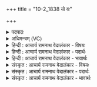 +++
title = "10-2_1838 यो वः"

+++
<details><summary>पदपाठः</summary>

यः। वः꣣। शिव꣡त꣢मः। र꣡सः꣢꣯। त꣡स्य꣢꣯। भा꣣जयत। इह꣡। नः꣣। उशतीः꣢। इ꣣व। मात꣡रः꣢। १८३८।
</details>

<details><summary>अधिमन्त्रम् (VC)</summary>

- आपः
- त्रिशिरास्त्वाष्ट्रः सिन्धुद्वीप आम्बरीषो वा
- गायत्री
- षड्जः
</details>

<details><summary>हिन्दी : आचार्य रामनाथ वेदालंकार - विषयः</summary>

अगले मन्त्र में ब्रह्मानन्द की धाराओं के रस की प्रार्थना है।
</details>

<details><summary>हिन्दी : आचार्य रामनाथ वेदालंकार - पदार्थः</summary>

पदार्थान्वय -  हे ब्रह्मानन्द की धाराओ ! (यः) जो (वः) तुम्हारा (शिवतमः) अतिशय शान्तिदायक (रसः) रस है, (तस्य) उसका (इह) इस जीवन में (नः) हमें (भाजयत) भागी बनाओ, पान कराओ, (उशतीः) सन्तान से प्रेम करती हुई (मातरः इव) माताएँ जैसे अपने स्तनों का दूध अपनी सन्तान को पिलाती हैं ॥२॥ यहाँ उपमालङ्कार है ॥२॥
</details>

<details><summary>हिन्दी : आचार्य रामनाथ वेदालंकार - भावार्थः</summary>

भावार्थ -  माता के स्तन के दूध में जो माधुर्य है,वही ब्रह्म के पास से प्राप्त आनन्द-धाराओं में है,ऐसा विद्वान् उपासक लोग अनुभव करते हैं ॥२॥
</details>

<details><summary>संस्कृत : आचार्य रामनाथ वेदालंकार - विषयः</summary>

अथ ब्रह्मानन्दधाराणां रसं प्रार्थयते।
</details>

<details><summary>संस्कृत : आचार्य रामनाथ वेदालंकार - पदार्थः</summary>

पदार्थान्वय -  हे आपः ब्रह्मानन्दधाराः ! (यः वः) युष्माकम् (शिवतमः) अतिशयेन शान्तिदायकः (रसः) सारतत्त्वम् अस्ति (तस्य इह) जीवने (नः) अस्मान् (भाजयत) भागिनः कुरुत। कथमिव ? (उशतीः) उशत्यः कामयमानाः स्नेहं कुर्वाणाः। [वश कान्तौ, शतरि स्त्रियां पूर्वसवर्णदीर्घः।] (मातरः इव) जनन्यो यथा स्वकीयं स्तनरसं सन्तानान् पाययन्ति तद्वत् ॥२॥२ अत्रोपमालङ्कारः ॥२॥
</details>

<details><summary>संस्कृत : आचार्य रामनाथ वेदालंकार - भावार्थः</summary>

भावार्थ -  मातुः स्तन्ये यन्माधुर्यं तदेव ब्रह्मणः सकाशात् प्राप्तास्वानन्दधारास्विति विचक्षणा अनुभवन्ति ॥२॥
</details>